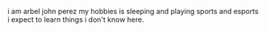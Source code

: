 i am arbel john perez
my hobbies is sleeping and playing sports and esports
i expect to learn things i don't know here.
